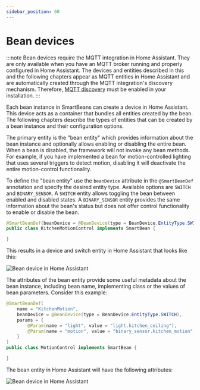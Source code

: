 ```yaml
---
sidebar_position: 60
---
```


# Bean devices

:::note
Bean devices require the MQTT integration in Home Assistant. They are only available when you have an MQTT broker
running and properly configured in Home Assistant. The devices and entities described in this and the following chapters
appear as MQTT entities in Home Assistant and are automatically created through the MQTT integration's discovery mechanism. 
Therefore, [MQTT discovery](https://www.home-assistant.io/integrations/mqtt/#mqtt-discovery) must be enabled in your 
installation.
:::

Each bean instance in SmartBeans can create a device in Home Assistant. This device acts as a container that bundles all
entities created by the bean. The following chapters describe the types of entities that can be created by a bean 
instance and their configuration options.

The primary entity is the "bean entity" which provides information about the bean instance and optionally allows 
enabling or disabling the entire bean. When a bean is disabled, the framework will not invoke any bean methods. For 
example, if you have implemented a bean for motion-controlled lighting that uses several triggers to detect motion,
disabling it will deactivate the entire motion-control functionality.

To define the "bean entity" use the `beanDevice` attribute in the `@SmartBeanDef` annotation and specify the desired 
entity type. Available options are `SWITCH` and `BINARY_SENSOR`. A `SWITCH` entity allows toggling the bean between 
enabled and disabled states. A `BINARY_SENSOR` entity provides the same information about the bean's status but does not 
offer control functionality to enable or disable the bean.

````java
@SmartBeanDef(beanDevice = @BeanDevice(type = BeanDevice.EntityType.SWITCH))
public class KitchenMotionControl implements SmartBean {

}
````

This results in a device and switch entity in Home Assistant that looks like this:

![Bean device in Home Assistant](/img/screenshots/device_simple.png)

The attributes of the bean entity provide some useful metadata about the bean instance, including bean name,
implementing class or the values of bean parameters. Consider this example:

````java
@SmartBeanDef(
    name = "KitchenMotion",
    beanDevice = @BeanDevice(type = BeanDevice.EntityType.SWITCH),
    params = {
        @Param(name = "light", value = "light.kitchen_ceiling"),
        @Param(name = "motion", value = "binary_sensor.kitchen_motion")
    }
)
public class MotionControl implements SmartBean {

}
````

The bean entity in Home Assistant will have the following attributes:

![Bean device in Home Assistant](/img/screenshots/bean_entity_attributes.png)

